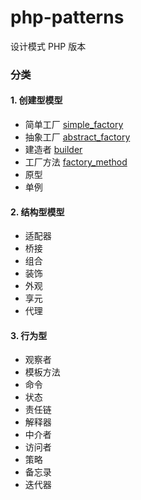 # php-patterns
设计模式 PHP 版本

### 分类

#### 1. 创建型模型

- 简单工厂 [simple_factory](https://github.com/cdoco/php-patterns/blob/master/simple_factory.php)
- 抽象工厂 [abstract_factory](https://github.com/cdoco/php-patterns/blob/master/abstract_factory.php)
- 建造者   [builder](https://github.com/cdoco/php-patterns/blob/master/builder.php)
- 工厂方法 [factory_method](https://github.com/cdoco/php-patterns/blob/master/factory_method.php)
- 原型
- 单例

#### 2. 结构型模型

- 适配器
- 桥接
- 组合
- 装饰
- 外观
- 享元
- 代理

#### 3. 行为型

- 观察者
- 模板方法
- 命令
- 状态
- 责任链
- 解释器
- 中介者
- 访问者
- 策略
- 备忘录
- 迭代器

